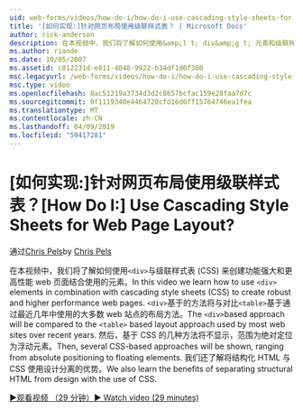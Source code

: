 ```yaml
---
uid: web-forms/videos/how-do-i/how-do-i-use-cascading-style-sheets-for-web-page-layout
title: '[如何实现:]针对网页布局使用级联样式表？ | Microsoft Docs'
author: rick-anderson
description: 在本视频中，我们将了解如何使用&amp;l t; div&amp;g t; 元素和级联样式表 (CSS) 来创建功能强大和更高性能 web p...
ms.author: riande
ms.date: 10/05/2007
ms.assetid: c812231d-e811-4048-9922-b34df1d0f300
msc.legacyurl: /web-forms/videos/how-do-i/how-do-i-use-cascading-style-sheets-for-web-page-layout
msc.type: video
ms.openlocfilehash: 8ac51219a3734d3d2c8657bcfac159e28faa7d7c
ms.sourcegitcommit: 0f1119340e4464720cfd16d0ff15764746ea1fea
ms.translationtype: MT
ms.contentlocale: zh-CN
ms.lasthandoff: 04/09/2019
ms.locfileid: "59417281"
---
```

# <a name="how-do-i-use-cascading-style-sheets-for-web-page-layout"></a><span data-ttu-id="f40ff-104">[如何实现:]针对网页布局使用级联样式表？</span><span class="sxs-lookup"><span data-stu-id="f40ff-104">[How Do I:] Use Cascading Style Sheets for Web Page Layout?</span></span>

<span data-ttu-id="f40ff-105">通过[Chris Pels](https://twitter.com/chrispels)</span><span class="sxs-lookup"><span data-stu-id="f40ff-105">by [Chris Pels](https://twitter.com/chrispels)</span></span>

<span data-ttu-id="f40ff-106">在本视频中，我们将了解如何使用`<div>`与级联样式表 (CSS) 来创建功能强大和更高性能 web 页面结合使用的元素。</span><span class="sxs-lookup"><span data-stu-id="f40ff-106">In this video we learn how to use `<div>` elements in combination with cascading style sheets (CSS) to create robust and higher performance web pages.</span></span> <span data-ttu-id="f40ff-107">`<div>`基于的方法将与对比`<table>`基于通过最近几年中使用的大多数 web 站点的布局方法。</span><span class="sxs-lookup"><span data-stu-id="f40ff-107">The `<div>`based approach will be compared to the `<table>` based layout approach used by most web sites over recent years.</span></span> <span data-ttu-id="f40ff-108">然后，基于 CSS 的几种方法将不显示，范围为绝对定位为浮动元素。</span><span class="sxs-lookup"><span data-stu-id="f40ff-108">Then, several CSS-based approaches will be shown, ranging from absolute positioning to floating elements.</span></span> <span data-ttu-id="f40ff-109">我们还了解将结构化 HTML 与 CSS 使用设计分离的优势。</span><span class="sxs-lookup"><span data-stu-id="f40ff-109">We also learn the benefits of separating structural HTML from design with the use of CSS.</span></span>

[<span data-ttu-id="f40ff-110">&#9654;观看视频 （29 分钟）</span><span class="sxs-lookup"><span data-stu-id="f40ff-110">&#9654; Watch video (29 minutes)</span></span>](https://channel9.msdn.com/Blogs/ASP-NET-Site-Videos/how-do-i-use-cascading-style-sheets-for-web-page-layout)
